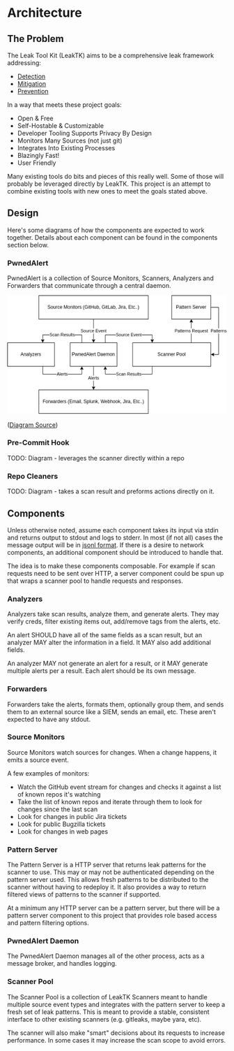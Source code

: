 # Architecture

## The Problem

The Leak Tool Kit (LeakTK) aims to be a comprehensive leak framework
addressing:

* [Detection](GLOSSARY.md#detection)
* [Mitigation](GLOSSARY.md#mitigation)
* [Prevention](GLOSSARY.md#prevention)

In a way that meets these project goals:

* Open & Free
* Self-Hostable & Customizable
* Developer Tooling Supports Privacy By Design
* Monitors Many Sources (not just git)
* Integrates Into Existing Processes
* Blazingly Fast!
* User Friendly

Many existing tools do bits and pieces of this really well. Some of those will
probably be leveraged directly by LeakTK. This project is an attempt to combine
existing tools with new ones to meet the goals stated above.

## Design

Here's some diagrams of how the components are expected to work together.
Details about each component can be found in the components section below.

### PwnedAlert

PwnedAlert is a collection of Source Monitors, Scanners, Analyzers and
Forwarders that communicate through a central daemon.

![](assets/PwnedAlert.drawio.png)

([Diagram Source](assets/PwnedAlert.drawio))

### Pre-Commit Hook

TODO: Diagram - leverages the scanner directly within a repo

### Repo Cleaners

TODO: Diagram - takes a scan result and preforms actions directly on it.

## Components

Unless otherwise noted, assume each component takes its input via stdin and
returns output to stdout and logs to stderr. In most (if not all) cases the
message output will be in [jsonl format](https://jsonlines.org/). If there is a
desire to network components, an additional component should be introduced to
handle that.

The idea is to make these components composable. For example if scan requests
need to be sent over HTTP, a server component could be spun up that wraps a
scanner pool to handle requests and responses.

### Analyzers

Analyzers take scan results, analyze them, and generate alerts. They may verify
creds, filter existing items out, add/remove tags from the alerts, etc.

An alert SHOULD have all of the same fields as a scan result, but an analyzer
MAY alter the information in a field. It MAY also add additional fields.

An analyzer MAY not generate an alert for a result, or it MAY generate multiple
alerts per a result. Each alert should be its own message.

### Forwarders

Forwarders take the alerts, formats them, optionally group them, and sends
them to an external source like a SIEM, sends an email, etc. These aren't
expected to have any stdout.

### Source Monitors

Source Monitors watch sources for changes. When a change happens, it emits a
source event.

A few examples of monitors:

* Watch the GitHub event stream for changes and checks it against a list of
  known repos it's watching
* Take the list of known repos and iterate through them to look for changes
  since the last scan
* Look for changes in public Jira tickets
* Look for public Bugzilla tickets
* Look for changes in web pages

### Pattern Server

The Pattern Server is a HTTP server that returns leak patterns for the scanner
to use. This may or may not be authenticated depending on the pattern server
used. This allows fresh patterns to be distributed to the scanner without
having to redeploy it. It also provides a way to return filtered views of
patterns to the scanner if supported.

At a minimum any HTTP server can be a pattern server, but there will be a
pattern server component to this project that provides role based access and
pattern filtering options.

### PwnedAlert Daemon

The PwnedAlert Daemon manages all of the other process, acts as a message
broker, and handles logging.

### Scanner Pool

The Scanner Pool is a collection of LeakTK Scanners meant to handle multiple
source event types and integrates with the pattern server to keep a fresh set
of leak patterns. This is meant to provide a stable, consistent interface to
other existing scanners (e.g. gitleaks, maybe yara, etc).

The scanner will also make "smart" decisions about its requests to increase
performance. In some cases it may increase the scan scope to avoid errors.
